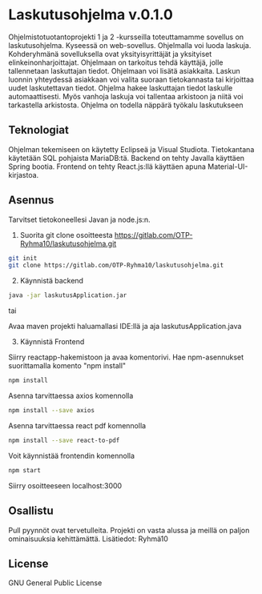 # Laskutusohjelma v.0.1.0

Ohjelmistotuotantoprojekti 1 ja 2 -kursseilla toteuttamamme sovellus on laskutusohjelma. 
Kyseessä on web-sovellus. Ohjelmalla voi luoda laskuja. Kohderyhmänä sovelluksella ovat yksityisyrittäjät ja yksityiset elinkeinonharjoittajat.
Ohjelmaan on tarkoitus tehdä käyttäjä, jolle tallennetaan laskuttajan tiedot. 
Ohjelmaan voi lisätä asiakkaita. Laskun luonnin yhteydessä asiakkaan voi valita suoraan tietokannasta tai kirjoittaa uudet laskutettavan tiedot. 
Ohjelma hakee laskuttajan tiedot laskulle automaattisesti. Myös vanhoja laskuja voi tallentaa arkistoon ja niitä voi tarkastella arkistosta. 
Ohjelma on todella näppärä työkalu laskutukseen

## Teknologiat

Ohjelman tekemiseen on käytetty Eclipseä ja Visual Studiota.
Tietokantana käytetään SQL pohjaista MariaDB:tä.
Backend on tehty Javalla käyttäen Spring bootia.
Frontend on tehty React.js:llä käyttäen apuna Material-UI-kirjastoa.

## Asennus
Tarvitset tietokoneellesi Javan ja node.js:n.

1. Suorita git clone osoitteesta https://gitlab.com/OTP-Ryhma10/laskutusohjelma.git

```bash
git init
git clone https://gitlab.com/OTP-Ryhma10/laskutusohjelma.git
```

2. Käynnistä backend

```bash
java -jar laskutusApplication.jar
```
tai 

Avaa maven projekti haluamallasi IDE:llä ja aja laskutusApplication.java

3. Käynnistä Frontend

Siirry reactapp-hakemistoon ja avaa komentorivi.
Hae npm-asennukset suorittamalla komento "npm install"
```bash
npm install
```
Asenna tarvittaessa axios komennolla 
```bash
npm install --save axios
```

Asenna tarvittaessa react pdf komennolla 
```bash
npm install --save react-to-pdf
```
Voit käynnistää frontendin komennolla 
```bash
npm start
```

Siirry osoitteeseen localhost:3000

## Osallistu
Pull pyynnöt ovat tervetulleita. Projekti on vasta alussa ja meillä on paljon ominaisuuksia kehittämättä.
Lisätiedot: Ryhmä10

## License
GNU General Public License 